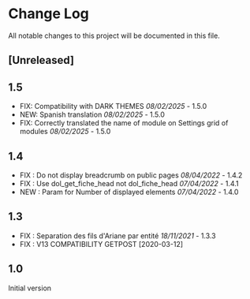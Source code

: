 # Change Log
All notable changes to this project will be documented in this file.

## [Unreleased]

## 1.5
- FIX: Compatibility with DARK THEMES *08/02/2025* - 1.5.0
- NEW: Spanish translation *08/02/2025* - 1.5.0
- FIX: Correctly translated the name of module on Settings grid of modules *08/02/2025* - 1.5.0

## 1.4
- FIX : Do not display breadcrumb on public pages *08/04/2022* - 1.4.2
- FIX : Use dol_get_fiche_head not dol_fiche_head *07/04/2022* - 1.4.1
- NEW : Param for Number of displayed elements *07/04/2022* - 1.4.0

## 1.3
- FIX : Separation des fils d'Ariane par entité *18/11/2021* - 1.3.3
- FIX : V13 COMPATIBILITY GETPOST [2020-03-12]

## 1.0
Initial version
